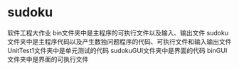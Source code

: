 # sudoku
软件工程大作业
bin文件夹中是主程序的可执行文件以及输入、输出文件
sudoku文件夹中是主程序代码以及产生数独问题程序的代码、可执行文件和输入输出文件
UnitTest1文件夹中是单元测试的代码
sudokuGUI文件夹中是界面的代码
binGUI文件夹中是界面的可执行文件
